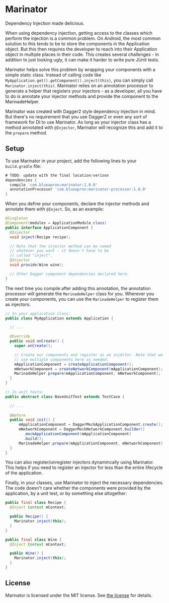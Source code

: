 Marinator
============

Dependency Injection made delicious.

When using dependency injection, getting access to the classes which perform the injection is a common problem. On Android, the most common solution to this tends to be to store the components in the Application object. But this then requires the developer to reach into their Application object in multiple places in their code. This creates several challenges - in addition to just looking ugly, it can make it harder to write pure JUnit tests.

Marinator helps solve this problem by wrapping your components with a simple static class. Instead of calling code like `MyApplication.get().getComponent().inject(this)`, you can simply call `Marinator.inject(this)`. Marinator relies on an annotation processor to generate a helper that registers your injectors - as a developer, all you have to do is annotate your injector methods and provide the component to the MarinadeHelper.

Marinator was created with Dagger2 style dependency injection in mind. But there's no requirement that you use Dagger2 or even any sort of framework for DI to use Marinator. As long as your injector class has a method annotated with `@Injector`, Marinator will recognize this and add it to the `prepare` method.

Setup
------

To use Marinator in your project, add the following lines to your `build.gradle` file:

```groovy
# TODO: update with the final location/verison
dependencies {
  compile 'com.blueapron:marinator:1.0.0'
  annotationProcessor 'com.blueapron:marinator-processor:1.0.0'
}
```

When you define your components, declare the injector methods and annotate them with `@Inject`. So, as an example:

```java
@Singleton
@Component(modules = ApplicationModule.class)
public interface ApplicationComponent {
  @Injector
  void inject(Recipe recipe);

  // Note that the injector method can be named
  // whatever you want - it doesn't have to be
  // called "inject".
  @Injector
  void provide(Wine wine); 

  // Other Dagger component dependencies declared here.
}
```

The next time you compile after adding this annotation, the annotation processor will generate the `MarinadeHelper` class for you. Wherever you create your components, you can use the `MarinadeHelper` to register them as injectors:

```java
// In your application class:
public class MyApplication extends Application {

  // ...

  @Override
  public void onCreate() {
    super.onCreate();

    // Create our components and register as an injector. Note that we can
    // use multiple components here as needed.
    mApplicationComponent = createApplicationComponent();
    mNetworkComponent = createNetworkComponent(mApplicationComponent);
    MarinadeHelper.prepare(mApplicationComponent, mNetworkComponent);
  }
}

// In unit tests:
public abstract class BaseUnitTest extends TestCase {

  // ...
  
  @Before
  public void init() {
      mApplicationComponent = DaggerMockApplicationComponent.create();
      mNetworkComponent = DaggerMockNetworkComponent.builder()
        .mockApplicationComponent(mApplicationComponent)
        .build();
      MarinadeHelper.prepare(mApplicationComponent, mNetworkComponent);
  }
}
```

You can also register/unregister injectors dynamincally using Marinator. This helps if you need to register an injector for less than the entire lifecycle of the application.

Finally, in your classes, use Marinator to inject the necessary dependencies. The code doesn't care whether the components were provided by the application, by a unit test, or by something else altogether:

```java
public final class Recipe {
  @Inject Context mContext;

  public Recipe() {
    Marinator.inject(this);
  }
}

public final class Wine {
  @Inject Context mContext;

  public Wine() {
    Marinator.inject(this);
  }
}
```

License
-------

Marinator is licensed under the MIT license. See [the license](LICENSE) for details.

